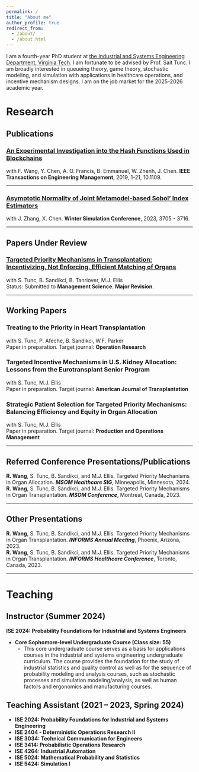 ```yaml
---
permalink: /
title: "About me"
author_profile: true
redirect_from: 
  - /about/
  - /about.html
---
```


I am a fourth-year PhD student at [the Industrial and Systems Engineering Department, Virginia Tech](https://www.ise.vt.edu/). I am fortunate to be advised by Prof. Sait Tunc. I am broadly interested in queueing theory, game theory, stochastic modeling, and simulation with applications in healthcare operations, and incentive mechanism designs. I am on the job market for the 2025-2026 academic year. 

# Research

## Publications

### [An Experimental Investigation into the Hash Functions Used in Blockchains](https://doi.org/10.1109/TEM.2019.2932202)    
with F. Wang, Y. Chen, A. O. Francis, B. Emmanuel, W. Zhenh, J. Chen. **IEEE Transactions on Engineering Management**, 2019, 1-21, 10.1109. 

---

### [Asymptotic Normality of Joint Metamodel-based Sobol’ Index Estimators](https://doi.org/10.1109/WSC60868.2023.10407222)  
with J. Zhang, X. Chen. **Winter Simulation Conference**, 2023, 3705 - 3716.

---

## Papers Under Review

### [Targeted Priority Mechanisms in Transplantation: Incentivizing, Not Enforcing, Efficient Matching of Organs](https://papers.ssrn.com/sol3/papers.cfm?abstract_id=4959384)  
with S. Tunc, B. Sandikci, B. Tanriover, M.J. Ellis  
Status: Submitted to **Management Science**. **Major Revision**.  

---

## Working Papers

### Treating to the Priority in Heart Transplantation  
with S. Tunc, P. Afeche, B. Sandikci, W.F. Parker  
Paper in preparation. Target journal: **Operation Research**  

### Targeted Incentive Mechanisms in U.S. Kidney Allocation: Lessons from the Eurotransplant Senior Program  
with S. Tunc, M.J. Ellis  
Paper in preparation. Target journal: **American Journal of Transplantation**  

### Strategic Patient Selection for Targeted Priority Mechanisms: Balancing Efficiency and Equity in Organ Allocation  
with S. Tunc, M.J. Ellis  
Paper in preparation. Target journal: **Production and Operations Management**    
 
---

## Referred Conference Presentations/Publications

**R. Wang**, S. Tunc, B. Sandikci, and M.J. Ellis. Targeted Priority Mechanisms in Organ Allocation. ***MSOM Healthcare SIG***, Minneapolis, Minnesota, 2024.  
**R. Wang**, S. Tunc, B. Sandikci, and M.J. Ellis. Targeted Priority Mechanisms in Organ Transplantation. ***MSOM Conference***, Montreal, Canada, 2023.  

---

## Other Presentations  

**R. Wang**, S. Tunc, B. Sandikci, and M.J. Ellis. Targeted Priority Mechanisms in Organ Transplantation. ***INFORMS Annual Meeting***, Phoenix, Arizona, 2023.  
**R. Wang**, S. Tunc, B. Sandikci, and M.J. Ellis. Targeted Priority Mechanisms in Organ Transplantation. ***INFORMS Healthcare Conference***, Toronto, Canada, 2023.  

---

# Teaching  

## Instructor (Summer 2024)  

**ISE 2024: Probability Foundations for Industrial and Systems Engineers**  
- **Core Sophomore-level Undergraduate Course (Class size: 55)**  
  - This core undergraduate course serves as a basis for applications courses in the industrial and systems engineering undergraduate curriculum. The course provides the foundation for the study of industrial statistics and quality control as well as for the sequence of probability modeling and analysis courses, such as stochastic processes and simulation modeling/analysis, as well as human factors and ergonomics and manufacturing courses.

## Teaching Assistant (2021 – 2023, Spring 2024)  

- **ISE 2024: Probability Foundations for Industrial and Systems Engineering**  
- **ISE 2404 - Deterministic Operations Research II**  
- **ISE 3034: Technical Communication for Engineers**  
- **ISE 3414: Probabilistic Operations Research**  
- **ISE 4264: Industrial Automation**  
- **ISE 5024: Mathematical Probability and Statistics**  
- **ISE 5424: Simulation I**
